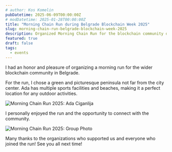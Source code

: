 ```yaml
---
# author: Kos Komelin
pubDatetime: 2025-06-09T00:00:00Z
# modDatetime: 2025-01-28T00:00:00Z
title: "Morning Chain Run during Belgrade Blockchain Week 2025"
slug: morning-chain-run-belgrade-blockchain-week-2025
description: Organized Morning Chain Run for the blockchain community during Belgrade Blockchain Week 2025
featured: true
draft: false
tags:
  - events
---
```


I had an honor and pleasure of organizing a morning run for the wider blockchain community in Belgrade. 

<!--truncate-->

For the run, I chose a green and picturesque peninsula not far from the city center. Ada has multiple sports facilities and beaches, making it a perfect location for any outdoor activities.

![Morning Chain Run 2025: Ada Ciganlija](/img/blog/morning-chain-run-2025/ada-ciganlija.jpg)

I personally enjoyed the run and the opportunity to connect with the community.

![Morning Chain Run 2025: Group Photo](/img/blog/morning-chain-run-2025/group-photo.jpg)

Many thanks to the organizations who supported us and everyone who joined the run! See you all next time!
